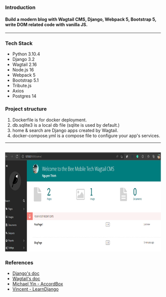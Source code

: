 ### Introduction
#### Build a modern blog with Wagtail CMS, Django, Webpack 5, Bootstrap 5, write DOM related code with vanilla JS.
___
### Tech Stack
- Python 3.10.4
- Django 3.2
- Wagtail 2.16
- Node.js 16
- Webpack 5
- Bootstrap 5.1
- Tribute.js
- Axios
- Postgres 14
### Project structure
1. Dockerfile is for docker deployment.
2. db.sqlite3 is a local db file (sqlite is used by default.)
3. home & search are Django apps created by Wagtail.
4. docker-compose.yml is a compose file to configure your app's services.
___
<br>
<img src="img/admin.png" height="320" />

### References
- [Django's doc](https://docs.djangoproject.com/en/4.0)
- [Wagtail's doc](https://docs.wagtail.org/en/stable/)
- [Michael Yin - AccordBox](https://leanpub.com/u/michaelyin)
- [Vincent - LearnDjango](https://learndjango.com/)